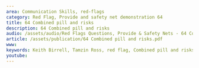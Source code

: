 ```yaml
---
area: Communication Skills, red-flags
category: Red Flag, Provide and safety net demonstration 64
title: 64 Combined pill and risks
description: 64 Combined pill and risks
audio: /assets/audio/Red Flags Questions, Provide & Safety Nets - 64 Combined pill - MQ.mp3
article: /assets/publication/64 Combined pill and risks.pdf
www: 
keywords: Keith Birrell, Tamzin Ross, red flag, Combined pill and risks
youtube: 
--- 
```

